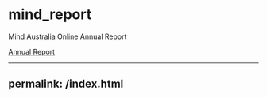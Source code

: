# mind_report
Mind Australia Online Annual Report

[Annual Report](https://40ftslinky.github.io/mind_report/)

---
permalink: /index.html
---

